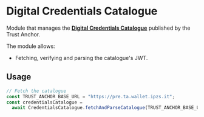 # Digital Credentials Catalogue

Module that manages the [**Digital Credentials Catalogue**](https://italia.github.io/eid-wallet-it-docs/releases/1.1.0/en/registry-catalogue.html) published by the Trust Anchor.

The module allows:
- Fetching, verifying and parsing the catalogue's JWT.

## Usage

```ts
// Fetch the catalogue
const TRUST_ANCHOR_BASE_URL = "https://pre.ta.wallet.ipzs.it";
const credentialsCatalogue =
  await CredentialsCatalogue.fetchAndParseCatalogue(TRUST_ANCHOR_BASE_URL);
```
